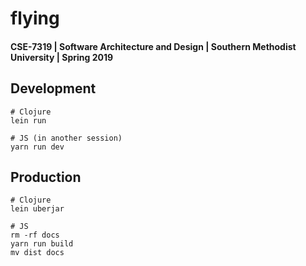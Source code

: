 # flying

#### CSE-7319 | Software Architecture and Design | Southern Methodist University | Spring 2019

## Development
```
# Clojure
lein run

# JS (in another session)
yarn run dev
```

## Production
```
# Clojure
lein uberjar

# JS
rm -rf docs
yarn run build
mv dist docs
```

